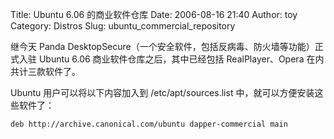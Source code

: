 Title: Ubuntu 6.06 的商业软件仓库
Date: 2006-08-16 21:40
Author: toy
Category: Distros
Slug: ubuntu_commercial_repository

继今天 Panda
DesktopSecure（一个安全软件，包括反病毒、防火墙等功能）正式入驻 Ubuntu
6.06 商业软件仓库之后，其中已经包括 RealPlayer、Opera
在内共计三款软件了。

Ubuntu 用户可以将以下内容加入到 /etc/apt/sources.list
中，就可以方便安装这些软件了：

`deb http://archive.canonical.com/ubuntu dapper-commercial main`
